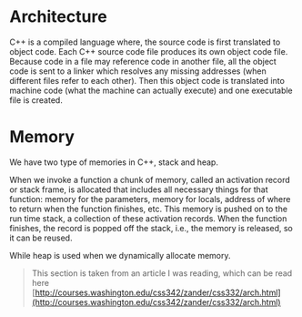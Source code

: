 # Architecture

C++ is a compiled language where, the source code is first translated to object code. Each C++ source code file produces its own object code file. Because code in a file may reference code in another file, all the object code is sent to a linker which resolves any missing addresses (when different files refer to each other). Then this object code is translated into machine code (what the machine can actually execute) and one executable file is created.

# Memory

We have two type of memories in C++, stack and heap.

When we invoke a function a chunk of memory, called an activation record or stack frame, is allocated that includes all necessary things for that function: memory for the parameters, memory for locals, address of where to return when the function finishes, etc. This memory is pushed on to the run time stack, a collection of these activation records. When the function finishes, the record is popped off the stack, i.e., the memory is released, so it can be reused.

While heap is used when we dynamically allocate memory.

> This section is taken from an article I was reading, which can be read here [http://courses.washington.edu/css342/zander/css332/arch.html](http://courses.washington.edu/css342/zander/css332/arch.html)
